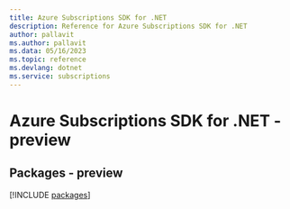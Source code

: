 ```yaml
---
title: Azure Subscriptions SDK for .NET
description: Reference for Azure Subscriptions SDK for .NET
author: pallavit
ms.author: pallavit
ms.data: 05/16/2023
ms.topic: reference
ms.devlang: dotnet
ms.service: subscriptions
---
```

# Azure Subscriptions SDK for .NET - preview
## Packages - preview
[!INCLUDE [packages](subscriptions-index.md)]